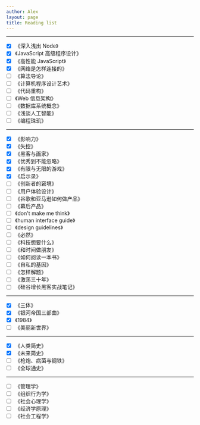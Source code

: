 ```yaml
---
author: Alex
layout: page
title: Reading list
---
```


---------

- [x] 《深入浅出 Node》
- [x] 《JavaScript 高级程序设计》
- [x] 《高性能 JavaScript》
- [x] 《网络是怎样连接的》
- [ ] 《算法导论》
- [ ] 《计算机程序设计艺术》
- [ ] 《代码重构》
- [ ] 《Web 信息架构》
- [ ] 《数据库系统概念》
- [ ] 《浅谈人工智能》
- [ ] 《编程珠玑》

---------

- [x] 《影响力》
- [x] 《失控》
- [x] 《黑客与画家》
- [x] 《优秀到不能忽略》
- [x] 《有限与无限的游戏》
- [x] 《启示录》
- [ ] 《创新者的窘境》
- [ ] 《用户体验设计》
- [ ] 《谷歌和亚马逊如何做产品》
- [ ] 《幕后产品》
- [ ] 《don't make me think》
- [ ] 《human interface guide》
- [ ] 《design guidelines》
- [ ] 《必然》
- [ ] 《科技想要什么》
- [ ] 《和时间做朋友》
- [ ] 《如何阅读一本书》
- [ ] 《自私的基因》
- [ ] 《怎样解题》
- [ ] 《激荡三十年》
- [ ] 《硅谷增长黑客实战笔记》

---------

- [x] 《三体》
- [x] 《银河帝国三部曲》
- [x] 《1984》
- [ ] 《美丽新世界》

---------

- [x] 《人类简史》
- [x] 《未来简史》
- [ ] 《枪炮、病菌与钢铁》
- [ ] 《全球通史》

---------

- [ ] 《管理学》
- [ ] 《组织行为学》
- [ ] 《社会心理学》
- [ ] 《经济学原理》
- [ ] 《社会工程学》
